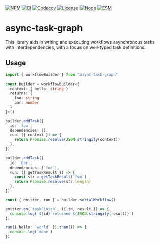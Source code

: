 [![NPM](https://img.shields.io/npm/v/async-task-graph)](https://www.npmjs.com/package/async-task-graph)
[![CI](https://img.shields.io/github/actions/workflow/status/sargunv/async-task-graph/ci.yml)](https://github.com/sargunv/async-task-graph/actions/workflows/ci.yml)
[![Codecov](https://img.shields.io/codecov/c/github/sargunv/async-task-graph)](https://app.codecov.io/gh/sargunv/async-task-graph/)
[![License](https://img.shields.io/npm/l/async-task-graph)](https://github.com/sargunv/async-task-graph/blob/main/LICENSE)
[![Node](https://img.shields.io/node/v/async-task-graph)](https://github.com/sargunv/async-task-graph/blob/main/package.json)
[![ESM](https://img.shields.io/badge/module%20type-esm-brightgreen)](https://github.com/sargunv/async-task-graph/blob/main/package.json)

# async-task-graph

This library aids in writing and executing workflows asynchronous tasks with
interdependencies, with a focus on well-typed task definitions.

## Usage

```ts
import { workflowBuilder } from "async-task-graph"

const builder = workflowBuilder<{
  context: { hello: string }
  returns: {
    foo: string
    bar: number
  }
}>()

builder.addTask({
  id: `foo`,
  dependencies: [],
  run: ({ context }) => {
    return Promise.resolve(JSON.stringify(context))
  },
})

builder.addTask({
  id: `bar`,
  dependencies: [`foo`],
  run: ({ getTaskResult }) => {
    const str = getTaskResult(`foo`)
    return Promise.resolve(str.length)
  },
})

const { emitter, run } = builder.serialWorkflow()

emitter.on(`taskFinish`, ({ id, result }) => {
  console.log(`${id} returned ${JSON.stringify(result)}`)
})

run({ hello: `world` }).then(() => {
  console.log(`done`)
})
```
